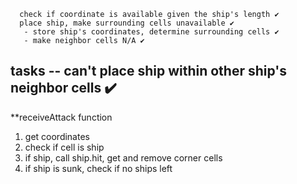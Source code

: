       check if coordinate is available given the ship's length ✔️
      place ship, make surrounding cells unavailable ✔️
       - store ship's coordinates, determine surrounding cells ✔️
       - make neighbor cells N/A ✔️

tasks
-- can't place ship within other ship's neighbor cells ✔️
--

\*\*receiveAttack function

1. get coordinates
2. check if cell is ship
3. if ship, call ship.hit, get and remove corner cells
4. if ship is sunk, check if no ships left
